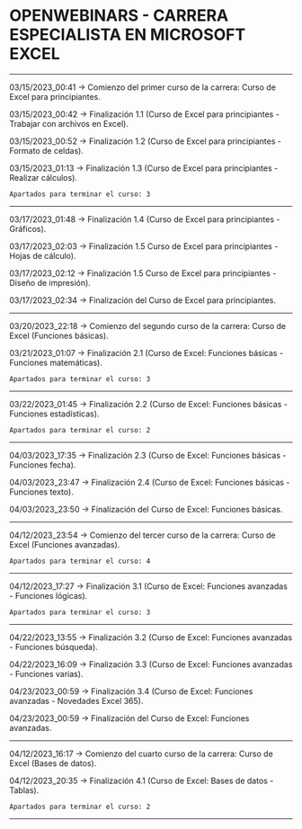 # OPENWEBINARS - CARRERA ESPECIALISTA EN MICROSOFT EXCEL
-----------------------------------------------------------------------------------------------------------
03/15/2023_00:41 -> Comienzo del primer curso de la carrera: Curso de Excel para principiantes.

03/15/2023_00:42 -> Finalización 1.1 (Curso de Excel para principiantes - Trabajar con archivos en Excel).

03/15/2023_00:52 -> Finalización 1.2 (Curso de Excel para principiantes - Formato de celdas).

03/15/2023_01:13 -> Finalización 1.3 (Curso de Excel para principiantes - Realizar cálculos).
	
	Apartados para terminar el curso: 3

------------------------------------------------------------------------------------------------------------
	
03/17/2023_01:48 -> Finalización 1.4 (Curso de Excel para principiantes - Gráficos).

03/17/2023_02:03 -> Finalización 1.5 Curso de Excel para principiantes - Hojas de cálculo).

03/17/2023_02:12 -> Finalización 1.5 Curso de Excel para principiantes - Diseño de impresión).

03/17/2023_02:34 -> Finalización del Curso de Excel para principiantes.

-------------------------------------------------------------------------------------------------------------

03/20/2023_22:18 -> Comienzo del segundo curso de la carrera: Curso de Excel (Funciones básicas).

03/21/2023_01:07 -> Finalización 2.1 (Curso de Excel: Funciones básicas - Funciones matemáticas).

	Apartados para terminar el curso: 3

------------------------------------------------------------------------------------------------------------

03/22/2023_01:45 -> Finalización 2.2 (Curso de Excel: Funciones básicas - Funciones estadísticas).

	Apartados para terminar el curso: 2

------------------------------------------------------------------------------------------------------------

04/03/2023_17:35 -> Finalización 2.3 (Curso de Excel: Funciones básicas - Funciones fecha).

04/03/2023_23:47 -> Finalización 2.4 (Curso de Excel: Funciones básicas - Funciones texto).

04/03/2023_23:50 -> Finalización del Curso de Excel: Funciones básicas.

------------------------------------------------------------------------------------------------------------

04/12/2023_23:54 -> Comienzo del tercer curso de la carrera: Curso de Excel (Funciones avanzadas).

	Apartados para terminar el curso: 4
	
------------------------------------------------------------------------------------------------------------

04/12/2023_17:27 -> Finalización 3.1 (Curso de Excel: Funciones avanzadas - Funciones lógicas).

	Apartados para terminar el curso: 3
	
------------------------------------------------------------------------------------------------------------

04/22/2023_13:55 -> Finalización 3.2 (Curso de Excel: Funciones avanzadas - Funciones búsqueda).

04/22/2023_16:09 -> Finalización 3.3 (Curso de Excel: Funciones avanzadas - Funciones varias).

04/23/2023_00:59 -> Finalización 3.4 (Curso de Excel: Funciones avanzadas - Novedades Excel 365).

04/23/2023_00:59 -> Finalización del Curso de Excel: Funciones avanzadas.

------------------------------------------------------------------------------------------------------------

04/12/2023_16:17 -> Comienzo del cuarto curso de la carrera: Curso de Excel (Bases de datos).

04/12/2023_20:35 -> Finalización 4.1 (Curso de Excel: Bases de datos - Tablas).	
	
	Apartados para terminar el curso: 2
------------------------------------------------------------------------------------------------------------
